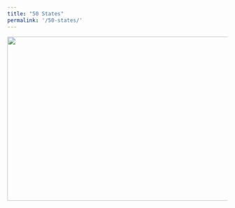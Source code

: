```yaml
---
title: "50 States"
permalink: '/50-states/'
---
```

<img src="http://www.afhill.com/gothedistance/wp-content/uploads/2011/10/usmap.png" alt="" title="usmap" width="550" height="375" class="aligncenter size-full wp-image-2597" class="map" usemap="#usa" />

<map name="usa">
  <area href="http://www.image-maps.com/united_states.php?state=Washington" title="WA" shape="poly" coords="27,3,27,13,27,28,26,34,33,35,34,42,56,47,77,50,88,49,96,12,48,1,49,12,41,10" />
  
  <area shape="poly" coords="26,32,22,45,13,65,8,73,7,84,28,90,64,100,75,102,83,77,83,68,90,56,88,52,77,49,51,46,36,43,33,35" href="http://www.image-maps.com/united_states.php?state=Oregon" alt="Oregon" title="Oregon" />
  
  <area shape="poly" coords="8,85,6,93,2,102,1,111,2,120,3,129,8,143,9,154,10,166,17,186,27,196,44,212,48,222,73,227,76,220,82,210,82,202,74,186,38,134,47,97" href="http://www.image-maps.com/united_states.php?state=California" alt="California" title="California" />
  
  <area shape="poly" coords="96,13,88,50,91,57,82,68,82,76,75,101,133,113,137,79,126,78,118,71,115,61,110,62,111,57,113,50,103,29,104,15" href="http://www.image-maps.com/united_states.php?state=Idaho" alt="Idaho" title="Idaho" />
  
  <area shape="poly" coords="48,97,38,134,81,201,81,188,83,182,89,182,105,109" href="http://www.image-maps.com/united_states.php?state=Nevada" alt="Nevada" title="Nevada" />
  
  <area shape="poly" coords="105,109,93,172,142,182,149,128,129,125,133,113" href="http://www.image-maps.com/united_states.php?state=Utah" alt="Utah" title="Utah" />
  
  <area shape="poly" coords="92,174,88,185,84,183,80,196,84,208,76,218,76,226,72,230,111,253,133,257,143,182" href="http://www.image-maps.com/united_states.php?state=Arizona" alt="Arizona" title="Arizona" />
  
  <area shape="poly" coords="104,16,104,34,113,49,109,61,115,62,118,73,131,78,139,75,204,82,208,30" href="http://www.image-maps.com/united_states.php?state=Montana" alt="Montana" title="Montana" />
  
  <area shape="poly" coords="140,75,132,125,198,134,204,83" href="http://www.image-maps.com/united_states.php?state=Wyoming" alt="Wyoming" title="Wyoming" />
  
  <area shape="poly" coords="151,130,143,180,216,188,220,136" href="http://www.image-maps.com/united_states.php?state=Colorado" alt="Colorado" title="Colorado" />
  
  <area shape="poly" coords="145,182,133,255,142,257,144,250,161,252,163,250,199,253,206,189" href="http://www.image-maps.com/united_states.php?state=New Mexico" alt="New Mexico" title="New Mexico" />
  
  <area shape="poly" coords="208,30,206,68,274,72,267,32" href="http://www.image-maps.com/united_states.php?state=North Dakota" alt="North Dakota" title="North Dakota" />
  
  <area shape="poly" coords="206,69,203,109,254,111,265,115,274,119,276,82,271,78,272,72" href="http://www.image-maps.com/united_states.php?state=South Dakota" alt="South Dakota" title="South Dakota" />
  
  <area shape="poly" coords="202,109,200,134,218,138,219,150,287,152,282,143,274,117,265,114,259,113,250,110" href="http://www.image-maps.com/united_states.php?state=Nebraska" alt="Nebraska" title="Nebraska" />
  
  <area shape="poly" coords="220,149,217,189,294,191,293,161,289,157,288,152,282,150" href="http://www.image-maps.com/united_states.php?state=Kansas" alt="Kansas" title="Kansas" />
  
  <area shape="poly" coords="206,189,206,195,236,197,237,223,257,231,277,235,288,234,297,236,294,192,290,191" href="http://www.image-maps.com/united_states.php?state=Oklahoma" alt="Oklahoma" title="Oklahoma" />
  
  <area shape="poly" coords="206,195,200,253,162,251,165,258,178,273,182,282,197,293,203,283,221,289,237,314,246,330,265,335,263,319,275,302,304,287,306,267,301,246,300,236,289,232,265,231,244,225,238,222,236,197" href="http://www.image-maps.com/united_states.php?state=Texas" alt="Texas" title="Texas" />
  
  <area shape="poly" coords="269,33,274,70,272,77,275,84,276,107,324,103,324,96,313,88,308,79,310,70,318,56,336,44,323,41,311,38,296,36,290,29,285,30" href="http://www.image-maps.com/united_states.php?state=Minnesota" alt="Minnesota" title="Minnesota" />
  
  <area shape="poly" coords="274,105,274,116,282,142,326,144,329,134,328,130,337,122,330,113,325,106,322,103" href="http://www.image-maps.com/united_states.php?state=Iowa" alt="Iowa" title="Iowa" />
  
  <area shape="poly" coords="283,143,292,162,295,181,294,197,340,197,340,203,348,196,349,188,338,172,340,165,333,162,325,152,324,143" href="http://www.image-maps.com/united_states.php?state=Missouri" alt="Missouri" title="Missouri" />
  
  <area shape="poly" coords="295,197,295,234,300,239,302,244,333,243,333,232,341,215,346,204,340,201,341,197,337,196" href="http://www.image-maps.com/united_states.php?state=Arkansas" alt="Arkansas" title="Arkansas" />
  
  <area shape="poly" coords="301,243,304,261,307,270,302,287,321,287,327,284,341,291,349,289,360,292,356,287,357,280,352,278,349,269,329,266,335,249,332,241" href="http://www.image-maps.com/united_states.php?state=Louisiana" alt="Louisiana" title="Louisiana" />
  
  <area shape="poly" coords="314,62,309,76,310,87,323,96,326,108,331,117,357,114,358,99,362,78,356,82,356,74,341,66,327,61,323,58" href="http://www.image-maps.com/united_states.php?state=Wisconsin" alt="Wisconsin" title="Wisconsin" />
  
  <area shape="poly" coords="333,116,337,123,331,130,329,134,325,146,331,159,339,161,340,173,347,183,356,184,364,170,363,137,359,120,356,116" href="http://www.image-maps.com/united_states.php?state=Illinois" alt="Illinois" title="Illinois" />
  
  <area shape="poly" coords="352,185,349,193,367,192,408,188,423,173,415,161,408,159,394,156,389,163,380,172,366,176,361,177" href="http://www.image-maps.com/united_states.php?state=Kentucky" alt="Kentucky" title="Kentucky" />
  
  <area shape="poly" coords="349,194,342,214,400,211,408,201,422,194,429,184,373,191,364,191" href="http://www.image-maps.com/united_states.php?state=Tennessee" alt="Tennessee" title="Tennessee" />
  
  <area shape="poly" coords="340,216,334,226,332,235,335,250,329,264,336,269,349,267,353,275,365,274,363,214" href="http://www.image-maps.com/united_states.php?state=Mississippi" alt="Mississippi" title="Mississippi" />
  
  <area shape="poly" coords="364,213,363,255,365,273,377,274,373,266,402,263,403,244,391,212" href="http://www.image-maps.com/united_states.php?state=Alabama" alt="Alabama" title="Alabama" />
  
  <area shape="poly" coords="391,211,402,244,404,263,438,266,439,260,446,242,423,216,413,207" href="http://www.image-maps.com/united_states.php?state=Georgia" alt="Georgia" title="Georgia" />
  
  <area shape="poly" coords="374,266,378,273,390,273,397,277,407,278,418,275,430,280,432,298,444,316,459,328,470,328,469,310,458,283,449,268,442,260,435,260,433,264,422,264,404,265,399,261" href="http://www.image-maps.com/united_states.php?state=Florida" alt="Florida" title="Florida" />
  
  <area shape="poly" coords="416,208,417,213,433,226,447,245,462,225,470,214,453,204,442,206,439,202,428,202" href="http://www.image-maps.com/united_states.php?state=South Carolina" alt="South Carolina" title="South Carolina" />
  
  <area shape="poly" coords="428,185,415,197,402,205,407,209,424,204,439,202,456,205,471,215,487,202,492,185,488,175" href="http://www.image-maps.com/united_states.php?state=North Carolina" alt="North Carolina" title="North Carolina" />
  
  <area shape="poly" coords="422,174,412,186,444,184,487,175,487,169,482,167,480,157,474,153,470,148,465,142,458,143,453,150,447,154,442,167,434,173" href="http://www.image-maps.com/united_states.php?state=Virginia" alt="Virginia" title="Virginia" />
  
  <area shape="poly" coords="327,60,337,66,352,71,355,82,360,73,376,66,392,64,384,57,377,55,367,58,357,58,351,55,351,49,341,53" href="http://www.image-maps.com/united_states.php?state=Michigan" alt="Michigan" title="Michigan" />
  
  <area shape="poly" coords="382,68,378,77,371,84,368,95,372,112,368,124,388,121,401,120,409,103,405,89,401,90,395,96,393,88,398,72" href="http://www.image-maps.com/united_states.php?state=Michigan" alt="Michigan" title="Michigan" />
  
  <area shape="poly" coords="363,125,364,154,361,172,370,173,386,166,394,157,388,121" href="http://www.image-maps.com/united_states.php?state=Indiana" alt="Indiana" title="Indiana" />
  
  <area shape="poly" coords="389,122,393,156,409,160,418,161,426,149,433,140,430,113,419,120,410,122,404,121,401,119" href="http://www.image-maps.com/united_states.php?state=Ohio"  onmouseover="show_tag('Ohio', '273,000')" onmouseout="hide_tag()" />
  
  <area shape="poly" coords="431,136,430,144,422,150,416,159,420,168,429,175,439,169,445,158,449,154,456,144,462,142,458,140,451,143,445,145,442,141,437,142" href="http://www.image-maps.com/united_states.php?state=West Virginia" alt="West Virginia" title="West Virginia" />
  
  <area shape="poly" coords="430,112,434,141,486,131,489,125,484,119,486,107,479,102,455,108" href="http://www.image-maps.com/united_states.php?state=Pennsylvania" alt="Pennsylvania" title="Pennsylvania" />
  
  <area shape="poly" coords="441,92,441,100,434,107,454,107,477,102,487,109,499,112,497,95,494,74,489,65,489,59,477,59,468,69,463,80,459,87" href="http://www.image-maps.com/united_states.php?state=New York" alt="New York" title="New York" />
  
  <area shape="poly" coords="445,139,448,145,459,138,468,142,472,154,480,155,487,150,478,142,481,134,470,134" href="http://www.image-maps.com/united_states.php?state=Maryland" alt="Maryland" title="Maryland" />
  
  <area shape="poly" coords="507,153,507,164,525,164,525,153" href="http://www.image-maps.com/united_states.php?state=Maryland" alt="Maryland" title="Maryland" />
  
  <area shape="poly" coords="507,138,507,149,525,149,525,138" href="http://www.image-maps.com/united_states.php?state=Delaware" alt="Delaware" title="Delaware" />
  
  <area shape="poly" coords="507,122,507,133,525,133,525,122" href="http://www.image-maps.com/united_states.php?state=New Jersey" alt="New Jersey" title="New Jersey" />
  
  <area shape="poly" coords="520,108,520,119,538,119,538,108" href="http://www.image-maps.com/united_states.php?state=Connecticut" alt="Connecticut" title="Connecticut" />
  
  <area shape="poly" coords="530,93,530,104,548,104,548,93" href="http://www.image-maps.com/united_states.php?state=Rhode Island" alt="Rhode Island" title="Rhode Island" />
  
  <area shape="poly" coords="528,77,528,88,546,88,546,77" href="http://www.image-maps.com/united_states.php?state=Massachusetts" alt="Massachusetts" title="Massachusetts" />
  
  <area shape="poly" coords="463,45,463,56,481,56,481,45" href="http://www.image-maps.com/united_states.php?state=Vermont" alt="Vermont" title="Vermont" />
  
  <area shape="poly" coords="484,31,484,42,502,42,502,31" href="http://www.image-maps.com/united_states.php?state=New Hampshire" alt="New Hampshire" title="New Hampshire" />
  
  <area shape="poly" coords="506,50,520,80,527,65,545,49,544,42,535,33,529,16,523,16,516,19,515,31,511,42" href="http://www.image-maps.com/united_states.php?state=Maine" alt="Maine" title="Maine" />
  
  <area shape="poly" coords="52,249,42,253,37,260,31,265,32,270,39,276,39,285,32,281,22,282,26,292,37,294,39,302,30,305,27,313,28,324,39,329,48,337,43,348,33,356,21,360,7,364,12,369,33,362,48,353,59,343,68,333,78,327,85,321,105,321,131,332,147,344,158,340,154,329,141,324,130,316,114,312,107,303,99,271,92,253,84,250,66,250" href="http://www.image-maps.com/united_states.php?state=Alaska" alt="Alaska" title="Alaska" />
  
  <area shape="poly" coords="147,290,145,298,153,297,165,300,170,308,185,312,187,323,197,331,207,325,201,316,192,306,184,299,171,294,161,288,151,288" href="http://www.image-maps.com/united_states.php?state=Hawaii" alt="Hawaii" title="Hawaii" />
  
  <area shape="poly" coords="487,110,485,115,489,125,488,130,484,132,491,137,497,134,497,123,494,117" href="http://www.image-maps.com/united_states.php?state=New Jersey" alt="New Jersey" title="New Jersey" />
  
  <area shape="poly" coords="490,59,492,73,497,86,502,80,504,63,504,55" href="http://www.image-maps.com/united_states.php?state=Vermont" alt="Vermont" title="Vermont" />
  
  <area shape="poly" coords="506,51,505,61,503,74,502,86,513,83,519,80,512,67" href="http://www.image-maps.com/united_states.php?state=New Hampshire" alt="New Hampshire" title="New Hampshire" />
  
  <area shape="poly" coords="497,88,498,97,516,93,524,95,529,91,522,87,519,83,511,83" href="http://www.image-maps.com/united_states.php?state=Massachusetts" alt="Massachusetts" title="Massachusetts" />
  
  <area shape="rect" coords="548,373,550,375" href="http://www.image-maps.com/index.php?aff=mapped_users_812073229" alt="Image Map" title="Image Map" />
</map>